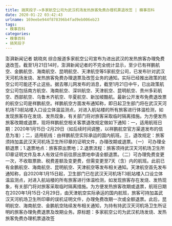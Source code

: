 ```yaml
---
title: 搞笑段子->多家航空公司为武汉机场发热旅客免费办理机票退改签 | 糗事百科
date: 2020-01-22 03:42:43
urlname: 169eebe944f878396b4fad9eb006eb23
tags: 
- 糗事百科
categories:
- 糗事百科
- 搞笑段子
---
```

澎湃新闻记者 姚晓岚 综合报道多家航空公司宣布为进出武汉的发热旅客办理免费退改签。截至1月21日14时，澎湃新闻记者的不完全统计显示，至少已有祥鹏航空、金鹏航空、海南航空、昆明航空、天津航空等5家航空公司，已发布针对武汉天河机场发烧、发热旅客免费办理退票及改签业务的通知。实际已经推出政策的航空公司可能还不止这些。据去哪儿网发布的消息，截至1月21日中午，已出政策航空公司包括南方航空、海南航空、深圳航空、天津航空、昆明航空、贵州多彩航空、西部航空、乌鲁木齐航空、华夏航空、新加坡酷航。最新公开发布免费退改票的航空公司是祥鹏航空。祥鹏航空方面发布通知称，即日起卫生部门将在武汉天河机场T3航站楼入口设立体温监测点，对进入航站楼的所有旅客进行体温检测，如发现旅客存在发烧、发热现象，有关部门将对旅客采取临时隔离措施。为方便发热旅客改期或退票，现将祥鹏航空相关客票退改规定做如下通知：一，适用航班日期：2020年1月15日-2月29日（如后续时间调整，以祥鹏航空官方渠道发布的信息为准）；二，适用航线：由祥鹏航空实际承运的国内航班。三，退改规定：旅客须持加盖武汉天河机场卫生所印章的证明文件，办理改期或退票。（一） 可办理全额退票；1.退票地点：旅客原出票地；2.退票流程：旅客须持武汉天河机场卫生所印章证明文件及本人有效证件前往原出票地申请全额退票。（二）可办理免费变更一次，不收取票款、税费差额及变更费，但需变更至7天（含）内的航班。此前已有金鹏航空、海南航空、昆明航空、天津航空等发布相关通知。天津航空首先发布通知称，自2020年1月15日起，卫生部门已在武汉天河机场T3航站楼入口设立体温监测点，对进入航站楼的所有旅客进行体温检测，如发现旅客存在发烧、发热现象，有关部门将对旅客采取临时隔离措施。为方便发热旅客改期或退票，航班日期在2020年1月15日-2月29日，由天津航空实际承运的国内航班，旅客可持加盖武汉天河机场卫生所印章的误机证明文件，办理免费改期一次或全额退票。此后，昆明航空、海南航空、金鹏航空陆续发布相关通知，为持有持武汉天河机场卫生所证明的旅客办理免费退票及改期业务。原标题：多家航空公司为武汉机场发烧、发热旅客免费办理机票退改签


